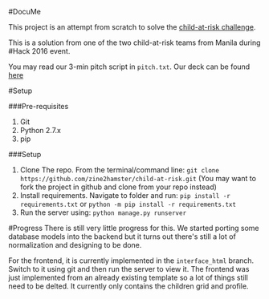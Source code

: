 
#DocuMe

This project is an attempt from scratch to solve the [child-at-risk challenge](https://indigitous.org/hack/challenges/childatrisk).

This is a solution from one of the two child-at-risk teams from Manila during #Hack 2016 event.

You may read our 3-min pitch script in `pitch.txt`. Our deck can be found [here](https://docs.google.com/presentation/d/1VPLmvjHi8JovfF9gjZs4y8sWLChc173QgEfq0Aqkzs0/edit?usp=sharinge)

#Setup

###Pre-requisites
1. Git
2. Python 2.7.x
3. pip

###Setup
1. Clone The repo. From the terminal/command line:
`git clone https://github.com/zine2hamster/child-at-risk.git`
(You may want to fork the project in github and clone from your repo instead)
2. Install requirements. Navigate to folder and run:
`pip install -r requirements.txt`
or
`python -m pip install -r requirements.txt`
3. Run the server using:
`python manage.py runserver`

#Progress
There is still very little progress for this. We started porting some database models into the backend but it turns out there's still a lot of normalization and designing to be done.

For the frontend, it is currently implemented in the `interface_html` branch. Switch to it using git and then run the server to view it. The frontend was just implemented from an already existing template so a lot of things still need to be delted. It currently only contains the children grid and profile.